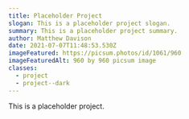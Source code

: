 ```yaml
---
title: Placeholder Project
slogan: This is a placeholder project slogan.
summary: This is a placeholder project summary.
author: Matthew Davison
date: 2021-07-07T11:48:53.530Z
imageFeatured: https://picsum.photos/id/1061/960
imageFeaturedAlt: 960 by 960 picsum image
classes:
  - project
  - project--dark
---
```

This is a placeholder project.